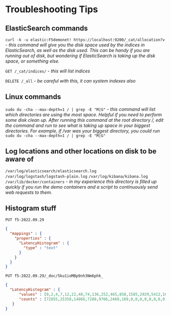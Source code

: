 # Troubleshooting Tips

## ElasticSearch commands

```curl -k -u elastic:F5demonet! https://localhost:9200/_cat/allocation?v``` - _this command will give you the disk space used by the indices in ElasticSearch, as well as the disk used. This can be handy if you are running out of disk, but wondering if ElasticSearch is taking up the disk space, or something else._

```GET /_cat/indices/``` - _this will list indices_

```DELETE /_all``` - _be careful with this, it can system indexes also_

## Linux commands
```sudo du -cha --max-depth=1 / | grep -E "M|G"``` - _this command will list which directories are using the most space. Helpful if you need to perform some disk clean up. After running this command at the root directory /, edit the command and run to see what is taking up space in your biggest directories. For example, if /var was your biggest directory, you could run_ ```sudo du -cha --max-depth=1 / | grep -E "M|G"```

## Log locations and other locations on disk to be aware of

```/var/log/elasticsearch/elasticsearch.log```  
```/var/log/logstash/logstash-plain.log```
```/var/log/kibana/kibana.log```  
```/var/lib/docker/containers``` - _in my experience this directory is filled up quickly if you run the demo containers and a script to continuously send web requests to them._

## Histogram stuff
```PUT f5-2022.09.29```
````json
{
  "mappings" : {
    "properties" : {
      "LatencyHistogram" : {
        "type" : "text"
      }
    }
  }
}
````
```PUT f5-2022.09.29/_doc/5ku1ioMBp9nh3Nm6phk_```
````json
{
  "LatencyHistogram" : {
      "values" : [0,2,4,7,12,22,40,74,136,252,465,858,1585,2929,5412,10001,300000], 
      "counts" : [72855,25358,14866,7288,9766,2460,169,0,0,0,0,0,0,0,0,0,0] 
   }
}
````